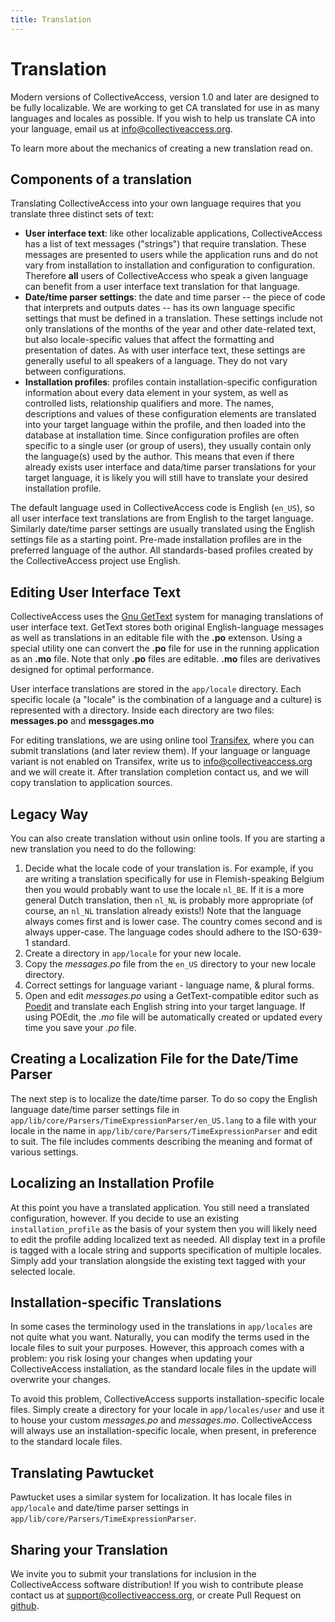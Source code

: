 ```yaml
---
title: Translation
---
```


# Translation

Modern versions of CollectiveAccess, version 1.0 and later are designed to be fully localizable. We are working to get CA translated for use in as
many languages and locales as possible. If you wish to help us translate CA into your language, email us at info@collectiveaccess.org.

To learn more about the mechanics of creating a new translation read on.

## Components of a translation

Translating CollectiveAccess into your own language requires that you translate three distinct sets of text:

- **User interface text**: like other localizable applications, CollectiveAccess has a list of text messages (\"strings\") that require translation.
  These messages are presented to users while the application runs and do not vary from installation to installation and configuration to
  configuration. Therefore **all** users of CollectiveAccess who speak a given language can benefit from a user interface text translation for that
  language.
- **Date/time parser settings**: the date and time parser -- the piece of code that interprets and outputs dates -- has its own language specific
  settings that must be defined in a translation. These settings include not only translations of the months of the year and other date-related
  text, but also locale-specific values that affect the formatting and presentation of dates. As with user interface text, these settings are
  generally useful to all speakers of a language. They do not vary between configurations.
- **Installation profiles**: profiles contain installation-specific configuration information about every data element in your system, as well as
  controlled lists, relationship qualifiers and more. The names, descriptions and values of these configuration elements are translated into your
  target language within the profile, and then loaded into the database at installation time. Since configuration profiles are often specific to a
  single user (or group of users), they usually contain only the language(s) used by the author. This means that even if there already exists user
  interface and data/time parser translations for your target language, it is likely you will still have to translate your desired installation
  profile.

The default language used in CollectiveAccess code is English (`en_US`), so all user interface text translations are from English to the target language.
Similarly date/time parser settings are usually translated using the English settings file as a starting point. Pre-made installation profiles are in
the preferred language of the author. All standards-based profiles created by the CollectiveAccess project use English.

## Editing User Interface Text

CollectiveAccess uses the [Gnu GetText](http://www.gnu.org/software/gettext/) system for managing translations of user interface text. GetText stores
both original English-language messages as well as translations in an editable file with the **.po** extenson. Using a special utility one can convert
the **.po** file for use in the running application as an **.mo** file. Note that only **.po** files are editable. **.mo** files are derivatives
designed for optimal performance.

User interface translations are stored in the `app/locale` directory.  Each specific locale (a \"locale\" is the combination of a language and a
culture) is represented with a directory. Inside each directory are two files: **messages.po** and **messgages.mo**

For editing translations, we are using online tool
[Transifex](https://www.transifex.com/collectiveaccess/collectiveaccess-providence/app-locale-messages-pot--develop/), where you can submit
translations (and later review them). If your language or language variant is not enabled on Transifex, write us to info@collectiveaccess.org and we
will create it. After translation completion contact us, and we will copy translation to application sources.

## Legacy Way

You can also create translation without usin online tools. If you are starting a new translation you need to do the following:

1. Decide what the locale code of your translation is. For example, if you are writing a translation specifically for use in Flemish-speaking Belgium
then you would probably want to use the locale `nl_BE`. If it is a more general Dutch translation, then `nl_NL` is probably more appropriate (of course,
an `nl_NL` translation already exists!) Note that the language always comes first and is lower case. The country comes second and is always upper-case.
The language codes should adhere to the ISO-639-1 standard.
2. Create a directory in `app/locale` for your new locale.
3. Copy the *messages.po* file from the `en_US` directory to your new locale directory.
4. Correct settings for language variant - language name, & plural forms.
5. Open and edit *messages.po* using a GetText-compatible editor such as [Poedit](http://www.poedit.net) and translate each English string into your
target language. If using POEdit, the *.mo* file will be automatically created or updated every time you save your *.po* file.

## Creating a Localization File for the Date/Time Parser

The next step is to localize the date/time parser. To do so copy the English language date/time parser settings file in
`app/lib/core/Parsers/TimeExpressionParser/en_US.lang` to a file with your locale in the name in `app/lib/core/Parsers/TimeExpressionParser` and edit
to suit. The file includes comments describing the meaning and format of various settings.

## Localizing an Installation Profile

At this point you have a translated application. You still need a translated configuration, however. If you decide to use an existing
`installation_profile` as the basis of your system then you will likely need to edit the profile adding localized text as needed. All display
text in a profile is tagged with a locale string and supports specification of multiple locales. Simply add your translation alongside the existing
text tagged with your selected locale.

## Installation-specific Translations

In some cases the terminology used in the translations in `app/locales` are not quite what you want. Naturally, you can modify the terms used in the
locale files to suit your purposes. However, this approach comes with a problem: you risk losing your changes when updating your CollectiveAccess
installation, as the standard locale files in the update will overwrite your changes.

To avoid this problem, CollectiveAccess supports installation-specific locale files. Simply create a directory for your locale in `app/locales/user`
and use it to house your custom *messages.po* and *messages.mo*. CollectiveAccess will always use an installation-specific locale, when present, in
preference to the standard locale files.

## Translating Pawtucket

Pawtucket uses a similar system for localization. It has locale files in `app/locale` and date/time parser settings in
`app/lib/core/Parsers/TimeExpressionParser`.

## Sharing your Translation

We invite you to submit your translations for inclusion in the CollectiveAccess software distribution! If you wish to contribute please contact us
at support@collectiveaccess.org, or create Pull Request on [github](https://github.com/collectiveaccess/providence).


